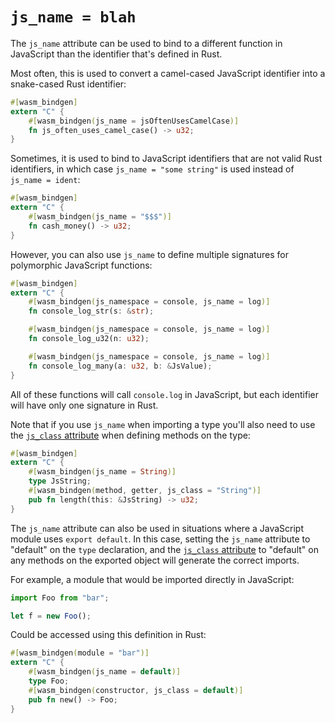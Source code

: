 # `js_name = blah`

The `js_name` attribute can be used to bind to a different function in
JavaScript than the identifier that's defined in Rust.

Most often, this is used to convert a camel-cased JavaScript identifier into a
snake-cased Rust identifier:

```rust
#[wasm_bindgen]
extern "C" {
    #[wasm_bindgen(js_name = jsOftenUsesCamelCase)]
    fn js_often_uses_camel_case() -> u32;
}
```

Sometimes, it is used to bind to JavaScript identifiers that are not valid Rust
identifiers, in which case `js_name = "some string"` is used instead of `js_name
= ident`:

```rust
#[wasm_bindgen]
extern "C" {
    #[wasm_bindgen(js_name = "$$$")]
    fn cash_money() -> u32;
}
```
However, you can also use `js_name` to define multiple signatures for
polymorphic JavaScript functions:

```rust
#[wasm_bindgen]
extern "C" {
    #[wasm_bindgen(js_namespace = console, js_name = log)]
    fn console_log_str(s: &str);

    #[wasm_bindgen(js_namespace = console, js_name = log)]
    fn console_log_u32(n: u32);

    #[wasm_bindgen(js_namespace = console, js_name = log)]
    fn console_log_many(a: u32, b: &JsValue);
}
```

All of these functions will call `console.log` in JavaScript, but each
identifier will have only one signature in Rust.

Note that if you use `js_name` when importing a type you'll also need to use the
[`js_class` attribute][jsclass] when defining methods on the type:

```rust
#[wasm_bindgen]
extern "C" {
    #[wasm_bindgen(js_name = String)]
    type JsString;
    #[wasm_bindgen(method, getter, js_class = "String")]
    pub fn length(this: &JsString) -> u32;
}
```

The `js_name` attribute can also be used in situations where a JavaScript module uses 
`export default`. In this case, setting the `js_name` attribute to "default" on the 
`type` declaration, and the [`js_class` attribute][jsclass] to "default" on any methods 
on the exported object will generate the correct imports.


For example, a module that would be imported directly in JavaScript:

```javascript
import Foo from "bar";

let f = new Foo();
```

Could be accessed using this definition in Rust:

```rust
#[wasm_bindgen(module = "bar")]
extern "C" {
    #[wasm_bindgen(js_name = default)]
    type Foo;
    #[wasm_bindgen(constructor, js_class = default)]
    pub fn new() -> Foo;
}
```

[jsclass]: js_class.html
